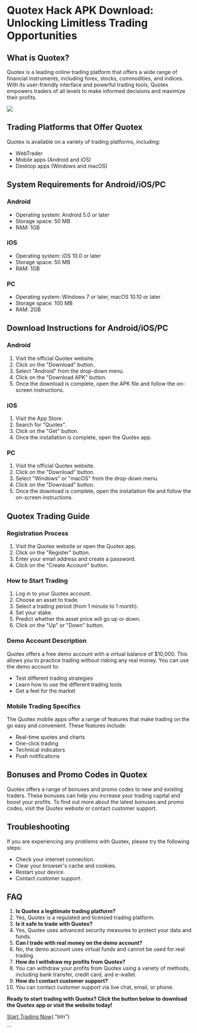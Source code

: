 # Quotex Hack APK Download: Unlocking Limitless Trading Opportunities

## What is Quotex?

Quotex is a leading online trading platform that offers a wide range of
financial instruments, including forex, stocks, commodities, and
indices. With its user-friendly interface and powerful trading tools,
Quotex empowers traders of all levels to make informed decisions and
maximize their profits.

[![](https://static.quotex.io/files/5_en/300_250.jpg)](https://traff.sbs/brokerqxsignupf)

## Trading Platforms that Offer Quotex

Quotex is available on a variety of trading platforms, including:

-   WebTrader
-   Mobile apps (Android and iOS)
-   Desktop apps (Windows and macOS)

## System Requirements for Android/iOS/PC

### Android

-   Operating system: Android 5.0 or later
-   Storage space: 50 MB
-   RAM: 1GB

### iOS

-   Operating system: iOS 10.0 or later
-   Storage space: 50 MB
-   RAM: 1GB

### PC

-   Operating system: Windows 7 or later, macOS 10.10 or later
-   Storage space: 100 MB
-   RAM: 2GB

## Download Instructions for Android/iOS/PC

### Android

1.  Visit the official Quotex website.
2.  Click on the "Download" button.
3.  Select "Android" from the drop-down menu.
4.  Click on the "Download APK" button.
5.  Once the download is complete, open the APK file and follow the
    on-screen instructions.

### iOS

1.  Visit the App Store.
2.  Search for "Quotex".
3.  Click on the "Get" button.
4.  Once the installation is complete, open the Quotex app.

### PC

1.  Visit the official Quotex website.
2.  Click on the "Download" button.
3.  Select "Windows" or "macOS" from the drop-down menu.
4.  Click on the "Download" button.
5.  Once the download is complete, open the installation file and follow
    the on-screen instructions.

## Quotex Trading Guide

### Registration Process

1.  Visit the Quotex website or open the Quotex app.
2.  Click on the "Register" button.
3.  Enter your email address and create a password.
4.  Click on the "Create Account" button.

### How to Start Trading

1.  Log in to your Quotex account.
2.  Choose an asset to trade.
3.  Select a trading period (from 1 minute to 1 month).
4.  Set your stake.
5.  Predict whether the asset price will go up or down.
6.  Click on the "Up" or "Down" button.

### Demo Account Description

Quotex offers a free demo account with a virtual balance of \$10,000.
This allows you to practice trading without risking any real money. You
can use the demo account to:

-   Test different trading strategies
-   Learn how to use the different trading tools
-   Get a feel for the market

### Mobile Trading Specifics

The Quotex mobile apps offer a range of features that make trading on
the go easy and convenient. These features include:

-   Real-time quotes and charts
-   One-click trading
-   Technical indicators
-   Push notifications

## Bonuses and Promo Codes in Quotex

Quotex offers a range of bonuses and promo codes to new and existing
traders. These bonuses can help you increase your trading capital and
boost your profits. To find out more about the latest bonuses and promo
codes, visit the Quotex website or contact customer support.

## Troubleshooting

If you are experiencing any problems with Quotex, please try the
following steps:

-   Check your internet connection.
-   Clear your browser\'s cache and cookies.
-   Restart your device.
-   Contact customer support.

## FAQ

1.  **Is Quotex a legitimate trading platform?**
2.  Yes, Quotex is a regulated and licensed trading platform.
3.  **Is it safe to trade with Quotex?**
4.  Yes, Quotex uses advanced security measures to protect your data and
    funds.
5.  **Can I trade with real money on the demo account?**
6.  No, the demo account uses virtual funds and cannot be used for real
    trading.
7.  **How do I withdraw my profits from Quotex?**
8.  You can withdraw your profits from Quotex using a variety of
    methods, including bank transfer, credit card, and e-wallet.
9.  **How do I contact customer support?**
10. You can contact customer support via live chat, email, or phone.

**Ready to start trading with Quotex? Click the button below to download
the Quotex app or visit the website today!**

[Start Trading
Now](\%22https://traff.sbs/quotexonelink\%22){."btn"}

\`\`\`

